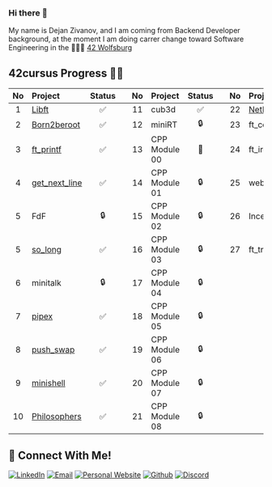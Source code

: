 ### Hi there 👋
My name is Dejan Zivanov, and I am coming from Backend Developer background, at the moment I am doing carrer change toward Software Engineering in the 👨🏻‍💻 [42 Wolfsburg](https://42wolfsburg.de/)
<br>
## 42cursus Progress 💪🏻
| No  | Project                                    | Status |   | No  | Project       | Status |   | No  | Project                        | Status |
| :-: | :----------------------------------------- | :----: | - | :-: | :------------ | :----: | - | :-: | :----------------------------- | :----: |
| 1   | [Libft](../../../42-libft)                 | ✅     |   | 11  | cub3d         | ✅     |   | 22  | [NetPractice](../../../42NetPractice)                    | ✅      |
| 2   | [Born2beroot](../../../42-born2beroot)     | ✅     |   | 12  | miniRT        | 🔒     |   | 23  | ft_containers                  | 🔒      |
| 3   | [ft_printf](../../../42-ft_printf)         | ✅     |   | 13  | CPP Module 00 | 📝     |   | 24  | ft_irc                         | 🔒      |
| 4   | [get_next_line](../../../42-get_next_line) | ✅     |   | 14  | CPP Module 01 | 🔒     |   | 25  | webserv                        | 🔒      |
| 5   | FdF                                        | 🔒     |   | 15  | CPP Module 02 | 🔒     |   | 26  | Inception                      | 🔒      |
| 5   | [so_long](../../../42-so_long)             | ✅     |   | 16  | CPP Module 03 | 🔒     |   | 27  | ft_transcendence               | 🔒      |
| 6   | minitalk                                   | 🔒     |   | 17  | CPP Module 04 | 🔒     |   |     |                                |         |
| 7   | [pipex](../../../42-Pipex)                 | ✅     |   | 18  | CPP Module 05 | 🔒     |   |     |                                |         |
| 8   | [push_swap](../../../Push-Swap)            | ✅     |   | 19  | CPP Module 06 | 🔒     |   |     |                                |         |
| 9   | [minishell](https://github.com/dejanzivanov/42_WB_2022_Minishell)| ✅     |   | 20  | CPP Module 07 | 🔒     |   |     |                                |         |
| 10  | [Philosophers](../../../42-Philosophers)   | ✅     |   | 21  | CPP Module 08 | 🔒     |   |     |                                |         |


## 📱 Connect With Me!
[![LinkedIn](https://img.shields.io/badge/-LinkedIn-0e76a8?style=flat-square&logo=linkedin&logoColor=white)](https://www.linkedin.com/in/dejanzivanov/)
[![Email](https://img.shields.io/badge/Email-%20-d95040?style=flat-square&logo=mail&logoColor=white)](mailto:contact@dejanzivanov.com)
[![Personal Website](https://img.shields.io/badge/-Personal%20Website-f8f8fa?style=flat-square)](https://dejanzivanov.com/)
[![Github](https://img.shields.io/badge/GitHub-100000?style=flat-square&log=github&logoColor=white)](https://github.com/dejanzivanov)
[![Discord](https://img.shields.io/badge/Discord-7289DA?style=flat-square&logo=discord&logoColor=white)](https://discordapp.com/users/191982342330384384)
<!--
**dejanzivanov/dejanzivanov** is a ✨ _special_ ✨ repository because its `README.md` (this file) appears on your GitHub profile.


Here are some ideas to get you started:

- 🔭 I’m currently working on ...
- 🌱 I’m currently learning ...
- 👯 I’m looking to collaborate on ...
- 🤔 I’m looking for help with ...
- 💬 Ask me about ...
- 📫 How to reach me: ...
- 😄 Pronouns: ...
- ⚡ Fun fact: ...
-->
